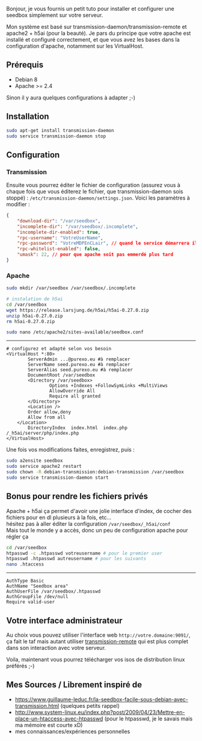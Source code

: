 Bonjour, je vous fournis un petit tuto pour installer et configurer une seedbox simplement sur votre serveur.

Mon système est basé sur transmission-daemon/transmission-remote et apache2 + h5ai (pour la beauté). Je pars du principe que votre apache est installé et configuré correctement, et que vous avez les bases dans la configuration d'apache, notamment sur les VirtualHost.

## Prérequis
- Debian 8
- Apache >= 2.4

Sinon il y aura quelques configurations à adapter ;-)

## Installation
```bash
sudo apt-get install transmission-daemon
sudo service transmission-daemon stop
```
## Configuration
### Transmission
Ensuite vous pourrez éditer le fichier de configuration (assurez vous à chaque fois que vous éditerez le fichier, que transmission-daemon sois stoppé) : `/etc/transmission-daemon/settings.json`. Voici les paramètres à modifier :

```JSON
{
    "download-dir": "/var/seedbox",
    "incomplete-dir": "/var/seedbox/.incomplete", 
    "incomplete-dir-enabled": true, 
    "rpc-username": "VotreUserName", 
    "rpc-password": "VotreMDPEnCLair", // quand le service démarrera il chiffrera votre mot de passe
    "rpc-whitelist-enabled": false, 
    "umask": 22, // pour que apache soit pas emmerdé plus tard
}
```

### Apache
```bash
sudo mkdir /var/seedbox /var/seedbox/.incomplete

# instalation de h5ai
cd /var/seedbox
wget https://release.larsjung.de/h5ai/h5ai-0.27.0.zip
unzip h5ai-0.27.0.zip
rm h5ai-0.27.0.zip

sudo nano /etc/apache2/sites-available/seedbox.conf
```

----------------------------------------------

```
# configurez et adapté selon vos besoin
<VirtualHost *:80>
        ServerAdmin ...@purexo.eu #à remplacer
        ServerName seed.purexo.eu #à remplacer
        ServerAlias seed.purexo.eu #à remplacer
        DocumentRoot /var/seedbox
        <Directory /var/seedbox>
                Options +Indexes +FollowSymLinks +MultiViews
                AllowOverride All
                Require all granted
        </Directory>
        <Location />
		Order allow,deny
		Allow from all
	</Location>
        DirectoryIndex  index.html  index.php  /_h5ai/server/php/index.php
</VirtualHost>
```

Une fois vos modifications faites, enregistrez, puis :

```bash
sudo a2ensite seedbox
sudo service apache2 restart
sudo chown -R debian-transmission:debian-transmission /var/seedbox
sudo service transmission-daemon start
```

## Bonus pour rendre les fichiers privés
Apache + h5ai ça permet d'avoir une jolie interface d'index, de cocher des fichiers pour en dl plusieurs à la fois, etc...    
hésitez pas à aller éditer la configuration `/var/seedbox/_h5ai/conf`  
Mais tout le monde y a accès, donc un peu de configuration apache pour régler ça

```bash
cd /var/seedbox
htpasswd -c .htpasswd votreusername # pour le premier user
htpasswd .htpasswd autreusername # pour les suivants
nano .htaccess
```

----------------------------------------

```
AuthType Basic
AuthName "Seedbox area"
AuthUserFile /var/seedbox/.htpasswd
AuthGroupFile /dev/null
Require valid-user
```

## Votre interface administrateur
Au choix vous pouvez utiliser l'interface web ```http://votre.domaine:9091/```, ça fait le taf mais autant utiliser [transmission-remote](http://sourceforge.net/projects/transgui/) qui est plus complet dans son interaction avec votre serveur.

Voila, maintenant vous pourrez télécharger vos isos de distribution linux préférés ;-)

## Mes Sources / Librement inspiré de
- https://www.guillaume-leduc.fr/la-seedbox-facile-sous-debian-avec-transmission.html (quelques petits rappel)
- http://www.system-linux.eu/index.php?post/2009/04/23/Mettre-en-place-un-htaccess-avec-htpasswd (pour le htpasswd, je le savais mais ma mémoire est courte xD)
- mes connaissances/expériences personnelles